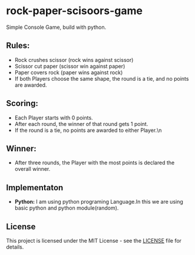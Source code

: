 # rock-paper-scisoors-game
Simple Console Game, build with python.

## Rules:
* Rock crushes scissor (rock wins against scissor)
* Scissor cut paper (scissor win against paper)
* Paper covers rock (paper wins against rock)
* If both Players choose the same shape, the round is a tie, and no points are awarded.

## Scoring:
* Each Player starts with 0 points.
* After each round, the winner of that round gets 1 point.
* If the round is a tie, no points are awarded to either Player.\n

## Winner:
* After three rounds, the Player with the most points is declared the overall winner.

## Implementaton
* **Python:** I am using python programing Language.In this we are using basic python and python module(random).

## License 
This project is licensed under the MIT License - see the [LICENSE](https://github.com/a0m4a0n3/rock-paper-scisoors-game/blob/main/LICENSE) file for details.
